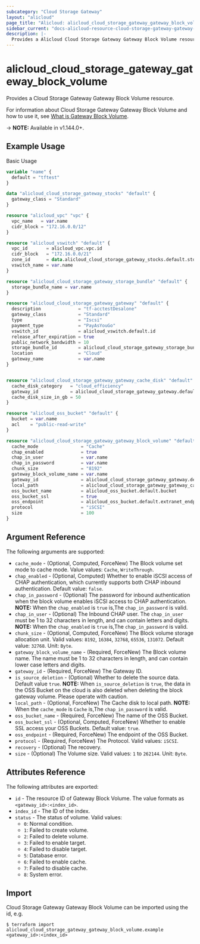 ```yaml
---
subcategory: "Cloud Storage Gateway"
layout: "alicloud"
page_title: "Alicloud: alicloud_cloud_storage_gateway_gateway_block_volume"
sidebar_current: "docs-alicloud-resource-cloud-storage-gateway-gateway-block-volume"
description: |-
  Provides a Alicloud Cloud Storage Gateway Gateway Block Volume resource.
---
```


# alicloud\_cloud\_storage\_gateway\_gateway\_block\_volume

Provides a Cloud Storage Gateway Gateway Block Volume resource.

For information about Cloud Storage Gateway Gateway Block Volume and how to use it, see [What is Gateway Block Volume](https://www.alibabacloud.com/help/en/doc-detail/53972.htm).

-> **NOTE:** Available in v1.144.0+.

## Example Usage

Basic Usage

```terraform
variable "name" {
  default = "tftest"
}

data "alicloud_cloud_storage_gateway_stocks" "default" {
  gateway_class = "Standard"
}

resource "alicloud_vpc" "vpc" {
  vpc_name   = var.name
  cidr_block = "172.16.0.0/12"
}

resource "alicloud_vswitch" "default" {
  vpc_id       = alicloud_vpc.vpc.id
  cidr_block   = "172.16.0.0/21"
  zone_id      = data.alicloud_cloud_storage_gateway_stocks.default.stocks.0.zone_id
  vswitch_name = var.name
}

resource "alicloud_cloud_storage_gateway_storage_bundle" "default" {
  storage_bundle_name = var.name
}

resource "alicloud_cloud_storage_gateway_gateway" "default" {
  description              = "tf-acctestDesalone"
  gateway_class            = "Standard"
  type                     = "Iscsi"
  payment_type             = "PayAsYouGo"
  vswitch_id               = alicloud_vswitch.default.id
  release_after_expiration = true
  public_network_bandwidth = 10
  storage_bundle_id        = alicloud_cloud_storage_gateway_storage_bundle.default.id
  location                 = "Cloud"
  gateway_name             = var.name
}


resource "alicloud_cloud_storage_gateway_gateway_cache_disk" "default" {
  cache_disk_category   = "cloud_efficiency"
  gateway_id            = alicloud_cloud_storage_gateway_gateway.default.id
  cache_disk_size_in_gb = 50
}

resource "alicloud_oss_bucket" "default" {
  bucket = var.name
  acl    = "public-read-write"
}

resource "alicloud_cloud_storage_gateway_gateway_block_volume" "default" {
  cache_mode                = "Cache"
  chap_enabled              = true
  chap_in_user              = var.name
  chap_in_password          = var.name
  chunk_size                = "8192"
  gateway_block_volume_name = var.name
  gateway_id                = alicloud_cloud_storage_gateway_gateway.default.id
  local_path                = alicloud_cloud_storage_gateway_gateway_cache_disk.default.local_path
  oss_bucket_name           = alicloud_oss_bucket.default.bucket
  oss_bucket_ssl            = true
  oss_endpoint              = alicloud_oss_bucket.default.extranet_endpoint
  protocol                  = "iSCSI"
  size                      = 100
}
```

## Argument Reference

The following arguments are supported:

* `cache_mode` - (Optional, Computed, ForceNew) The Block volume set mode to cache mode. Value values: `Cache`, `WriteThrough`.
* `chap_enabled` - (Optional, Computed) Whether to enable iSCSI access of CHAP authentication, which currently supports both CHAP inbound authentication.  Default value: `false`.
* `chap_in_password` - (Optional) The password for inbound authentication when the block volume enables iSCSI access to CHAP authentication. **NOTE:** When the `chap_enabled` is  `true` is,The `chap_in_password` is valid.
* `chap_in_user` - (Optional) The Inbound CHAP user. The `chap_in_user` must be 1 to 32 characters in length, and can contain letters and digits. **NOTE:** When the `chap_enabled` is  `true` is,The `chap_in_password` is valid. 
* `chunk_size` - (Optional, Computed, ForceNew) The Block volume storage allocation unit.  Valid values: `8192`, `16384`, `32768`, `65536`, `131072`. Default value: `32768`. Unit: `Byte`.
* `gateway_block_volume_name` - (Required, ForceNew) The Block volume name. The name must be 1 to 32 characters in length, and can contain lower case letters and digits.
* `gateway_id` - (Required, ForceNew) The Gateway ID.
* `is_source_deletion` - (Optional) Whether to delete the source data. Default value `true`. **NOTE:** When `is_source_deletion` is `true`, the data in the OSS Bucket on the cloud is also deleted when deleting the block gateway volume. Please operate with caution.
* `local_path` - (Optional, ForceNew) The Cache disk to local path. **NOTE:**  When the `cache_mode` is  `Cache` is,The `chap_in_password` is valid.
* `oss_bucket_name` - (Required, ForceNew) The name of the OSS Bucket. 
* `oss_bucket_ssl` - (Optional, Computed, ForceNew) Whether to enable SSL access your OSS Buckets. Default value: `true`.
* `oss_endpoint` - (Required, ForceNew) The endpoint of the OSS Bucket.
* `protocol` - (Required, ForceNew) The Protocol. Valid values: `iSCSI`.
* `recovery` - (Optional) The recovery.
* `size` - (Optional) The Volume size. Valid values: `1` to `262144`. Unit: `Byte`.

## Attributes Reference

The following attributes are exported:

* `id` - The resource ID of Gateway Block Volume. The value formats as `<gateway_id>:<index_id>`.
* `index_id` - The ID of the index.
* `status` - The status of volume. Valid values: 
  - `0`: Normal condition.
  - `1`: Failed to create volume.
  - `2`: Failed to delete volume.
  - `3`: Failed to enable target.
  - `4`: Failed to disable target.
  - `5`: Database error.
  - `6`: Failed to enable cache.
  - `7`: Failed to disable cache.
  - `8`: System error.

## Import

Cloud Storage Gateway Gateway Block Volume can be imported using the id, e.g.

```
$ terraform import alicloud_cloud_storage_gateway_gateway_block_volume.example <gateway_id>:<index_id>
```